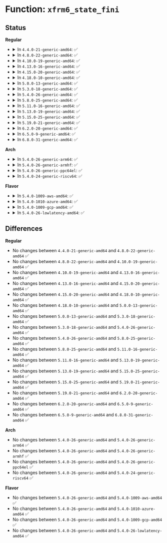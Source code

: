 # Function: <code>xfrm6_state_fini</code>

## Status
<b>Regular</b>
<ul>
<li>
<details>
<summary>In <code>4.4.0-21-generic-amd64</code>: ✅</summary>

```c
void xfrm6_state_fini()
```

```json
{
  "name": "xfrm6_state_fini",
  "collision_type": "Unique Global",
  "inline_type": "No",
  "funcs": [
    {
      "addr": 18446744071587220176,
      "name": "xfrm6_state_fini",
      "external": true,
      "loc": "net/ipv6/xfrm6_state.c:194",
      "file": "net/ipv6/xfrm6_state.c",
      "inline": "seen, unknown",
      "caller_inline": [],
      "caller_func": [
        "net/ipv6/xfrm6_policy.c:xfrm6_init",
        "net/ipv6/xfrm6_policy.c:xfrm6_fini"
      ]
    }
  ],
  "symbols": [
    {
      "addr": 18446744071587220176,
      "name": "xfrm6_state_fini",
      "section": ".text",
      "bind": "STB_GLOBAL",
      "size": 23
    }
  ]
}
```
</details>
</li>
<li>
<details>
<summary>In <code>4.8.0-22-generic-amd64</code>: ✅</summary>

```c
void xfrm6_state_fini()
```

```json
{
  "name": "xfrm6_state_fini",
  "collision_type": "Unique Global",
  "inline_type": "No",
  "funcs": [
    {
      "addr": 18446744071587677168,
      "name": "xfrm6_state_fini",
      "external": true,
      "loc": "net/ipv6/xfrm6_state.c:194",
      "file": "net/ipv6/xfrm6_state.c",
      "inline": "seen, unknown",
      "caller_inline": [],
      "caller_func": [
        "net/ipv6/xfrm6_policy.c:xfrm6_fini",
        "net/ipv6/xfrm6_policy.c:xfrm6_init"
      ]
    }
  ],
  "symbols": [
    {
      "addr": 18446744071587677168,
      "name": "xfrm6_state_fini",
      "section": ".text",
      "bind": "STB_GLOBAL",
      "size": 23
    }
  ]
}
```
</details>
</li>
<li>
<details>
<summary>In <code>4.10.0-19-generic-amd64</code>: ✅</summary>

```c
void xfrm6_state_fini()
```

```json
{
  "name": "xfrm6_state_fini",
  "collision_type": "Unique Global",
  "inline_type": "No",
  "funcs": [
    {
      "addr": 18446744071587885568,
      "name": "xfrm6_state_fini",
      "external": true,
      "loc": "net/ipv6/xfrm6_state.c:194",
      "file": "net/ipv6/xfrm6_state.c",
      "inline": "seen, unknown",
      "caller_inline": [],
      "caller_func": [
        "net/ipv6/xfrm6_policy.c:xfrm6_fini",
        "net/ipv6/xfrm6_policy.c:xfrm6_init"
      ]
    }
  ],
  "symbols": [
    {
      "addr": 18446744071587885568,
      "name": "xfrm6_state_fini",
      "section": ".text",
      "bind": "STB_GLOBAL",
      "size": 23
    }
  ]
}
```
</details>
</li>
<li>
<details>
<summary>In <code>4.13.0-16-generic-amd64</code>: ✅</summary>

```c
void xfrm6_state_fini()
```

```json
{
  "name": "xfrm6_state_fini",
  "collision_type": "Unique Global",
  "inline_type": "No",
  "funcs": [
    {
      "addr": 18446744071588042592,
      "name": "xfrm6_state_fini",
      "external": true,
      "loc": "net/ipv6/xfrm6_state.c:194",
      "file": "net/ipv6/xfrm6_state.c",
      "inline": "seen, unknown",
      "caller_inline": [],
      "caller_func": [
        "net/ipv6/xfrm6_policy.c:xfrm6_fini",
        "net/ipv6/xfrm6_policy.c:xfrm6_init"
      ]
    }
  ],
  "symbols": [
    {
      "addr": 18446744071588042592,
      "name": "xfrm6_state_fini",
      "section": ".text",
      "bind": "STB_GLOBAL",
      "size": 23
    }
  ]
}
```
</details>
</li>
<li>
<details>
<summary>In <code>4.15.0-20-generic-amd64</code>: ✅</summary>

```c
void xfrm6_state_fini()
```

```json
{
  "name": "xfrm6_state_fini",
  "collision_type": "Unique Global",
  "inline_type": "No",
  "funcs": [
    {
      "addr": 18446744071588579904,
      "name": "xfrm6_state_fini",
      "external": true,
      "loc": "net/ipv6/xfrm6_state.c:195",
      "file": "net/ipv6/xfrm6_state.c",
      "inline": "seen, unknown",
      "caller_inline": [],
      "caller_func": [
        "net/ipv6/xfrm6_policy.c:xfrm6_fini",
        "net/ipv6/xfrm6_policy.c:xfrm6_init"
      ]
    }
  ],
  "symbols": [
    {
      "addr": 18446744071588579904,
      "name": "xfrm6_state_fini",
      "section": ".text",
      "bind": "STB_GLOBAL",
      "size": 23
    }
  ]
}
```
</details>
</li>
<li>
<details>
<summary>In <code>4.18.0-10-generic-amd64</code>: ✅</summary>

```c
void xfrm6_state_fini()
```

```json
{
  "name": "xfrm6_state_fini",
  "collision_type": "Unique Global",
  "inline_type": "No",
  "funcs": [
    {
      "addr": 18446744071588944640,
      "name": "xfrm6_state_fini",
      "external": true,
      "loc": "net/ipv6/xfrm6_state.c:193",
      "file": "net/ipv6/xfrm6_state.c",
      "inline": "seen, unknown",
      "caller_inline": [],
      "caller_func": [
        "net/ipv6/xfrm6_policy.c:xfrm6_fini",
        "net/ipv6/xfrm6_policy.c:xfrm6_init"
      ]
    }
  ],
  "symbols": [
    {
      "addr": 18446744071588944640,
      "name": "xfrm6_state_fini",
      "section": ".text",
      "bind": "STB_GLOBAL",
      "size": 23
    }
  ]
}
```
</details>
</li>
<li>
<details>
<summary>In <code>5.0.0-13-generic-amd64</code>: ✅</summary>

```c
void xfrm6_state_fini()
```

```json
{
  "name": "xfrm6_state_fini",
  "collision_type": "Unique Global",
  "inline_type": "No",
  "funcs": [
    {
      "addr": 18446744071589168944,
      "name": "xfrm6_state_fini",
      "external": true,
      "loc": "net/ipv6/xfrm6_state.c:193",
      "file": "net/ipv6/xfrm6_state.c",
      "inline": "seen, unknown",
      "caller_inline": [],
      "caller_func": [
        "net/ipv6/xfrm6_policy.c:xfrm6_fini",
        "net/ipv6/xfrm6_policy.c:xfrm6_init"
      ]
    }
  ],
  "symbols": [
    {
      "addr": 18446744071589168944,
      "name": "xfrm6_state_fini",
      "section": ".text",
      "bind": "STB_GLOBAL",
      "size": 23
    }
  ]
}
```
</details>
</li>
<li>
<details>
<summary>In <code>5.3.0-18-generic-amd64</code>: ✅</summary>

```c
void xfrm6_state_fini()
```

```json
{
  "name": "xfrm6_state_fini",
  "collision_type": "Unique Global",
  "inline_type": "No",
  "funcs": [
    {
      "addr": 18446744071589621648,
      "name": "xfrm6_state_fini",
      "external": true,
      "loc": "net/ipv6/xfrm6_state.c:56",
      "file": "net/ipv6/xfrm6_state.c",
      "inline": "seen, unknown",
      "caller_inline": [],
      "caller_func": [
        "net/ipv6/xfrm6_policy.c:xfrm6_fini",
        "net/ipv6/xfrm6_policy.c:xfrm6_init"
      ]
    }
  ],
  "symbols": [
    {
      "addr": 18446744071589621648,
      "name": "xfrm6_state_fini",
      "section": ".text",
      "bind": "STB_GLOBAL",
      "size": 23
    }
  ]
}
```
</details>
</li>
<li>
<details>
<summary>In <code>5.4.0-26-generic-amd64</code>: ✅</summary>

```c
void xfrm6_state_fini()
```

```json
{
  "name": "xfrm6_state_fini",
  "collision_type": "Unique Global",
  "inline_type": "No",
  "funcs": [
    {
      "addr": 18446744071589845824,
      "name": "xfrm6_state_fini",
      "external": true,
      "loc": "net/ipv6/xfrm6_state.c:56",
      "file": "net/ipv6/xfrm6_state.c",
      "inline": "seen, unknown",
      "caller_inline": [],
      "caller_func": [
        "net/ipv6/xfrm6_policy.c:xfrm6_fini",
        "net/ipv6/xfrm6_policy.c:xfrm6_init"
      ]
    }
  ],
  "symbols": [
    {
      "addr": 18446744071589845824,
      "name": "xfrm6_state_fini",
      "section": ".text",
      "bind": "STB_GLOBAL",
      "size": 23
    }
  ]
}
```
</details>
</li>
<li>
<details>
<summary>In <code>5.8.0-25-generic-amd64</code>: ✅</summary>

```c
void xfrm6_state_fini()
```

```json
{
  "name": "xfrm6_state_fini",
  "collision_type": "Unique Global",
  "inline_type": "No",
  "funcs": [
    {
      "addr": 18446744071590872656,
      "name": "xfrm6_state_fini",
      "external": true,
      "loc": "net/ipv6/xfrm6_state.c:30",
      "file": "net/ipv6/xfrm6_state.c",
      "inline": "seen, unknown",
      "caller_inline": [],
      "caller_func": [
        "net/ipv6/xfrm6_policy.c:xfrm6_fini",
        "net/ipv6/xfrm6_policy.c:xfrm6_init"
      ]
    }
  ],
  "symbols": [
    {
      "addr": 18446744071590872656,
      "name": "xfrm6_state_fini",
      "section": ".text",
      "bind": "STB_GLOBAL",
      "size": 23
    }
  ]
}
```
</details>
</li>
<li>
<details>
<summary>In <code>5.11.0-16-generic-amd64</code>: ✅</summary>

```c
void xfrm6_state_fini()
```

```json
{
  "name": "xfrm6_state_fini",
  "collision_type": "Unique Global",
  "inline_type": "No",
  "funcs": [
    {
      "addr": 18446744071590933952,
      "name": "xfrm6_state_fini",
      "external": true,
      "loc": "net/ipv6/xfrm6_state.c:30",
      "file": "net/ipv6/xfrm6_state.c",
      "inline": "seen, unknown",
      "caller_inline": [],
      "caller_func": [
        "net/ipv6/xfrm6_policy.c:xfrm6_fini",
        "net/ipv6/xfrm6_policy.c:xfrm6_init"
      ]
    }
  ],
  "symbols": [
    {
      "addr": 18446744071590933952,
      "name": "xfrm6_state_fini",
      "section": ".text",
      "bind": "STB_GLOBAL",
      "size": 23
    }
  ]
}
```
</details>
</li>
<li>
<details>
<summary>In <code>5.13.0-19-generic-amd64</code>: ✅</summary>

```c
void xfrm6_state_fini()
```

```json
{
  "name": "xfrm6_state_fini",
  "collision_type": "Unique Global",
  "inline_type": "No",
  "funcs": [
    {
      "addr": 18446744071590863472,
      "name": "xfrm6_state_fini",
      "external": true,
      "loc": "net/ipv6/xfrm6_state.c:30",
      "file": "net/ipv6/xfrm6_state.c",
      "inline": "seen, unknown",
      "caller_inline": [],
      "caller_func": [
        "net/ipv6/xfrm6_policy.c:xfrm6_fini",
        "net/ipv6/xfrm6_policy.c:xfrm6_init"
      ]
    }
  ],
  "symbols": [
    {
      "addr": 18446744071590863472,
      "name": "xfrm6_state_fini",
      "section": ".text",
      "bind": "STB_GLOBAL",
      "size": 23
    }
  ]
}
```
</details>
</li>
<li>
<details>
<summary>In <code>5.15.0-25-generic-amd64</code>: ✅</summary>

```c
void xfrm6_state_fini()
```

```json
{
  "name": "xfrm6_state_fini",
  "collision_type": "Unique Global",
  "inline_type": "No",
  "funcs": [
    {
      "addr": 18446744071591693536,
      "name": "xfrm6_state_fini",
      "external": true,
      "loc": "net/ipv6/xfrm6_state.c:30",
      "file": "net/ipv6/xfrm6_state.c",
      "inline": "seen, unknown",
      "caller_inline": [],
      "caller_func": [
        "net/ipv6/xfrm6_policy.c:xfrm6_fini",
        "net/ipv6/xfrm6_policy.c:xfrm6_init"
      ]
    }
  ],
  "symbols": [
    {
      "addr": 18446744071591693536,
      "name": "xfrm6_state_fini",
      "section": ".text",
      "bind": "STB_GLOBAL",
      "size": 23
    }
  ]
}
```
</details>
</li>
<li>
<details>
<summary>In <code>5.19.0-21-generic-amd64</code>: ✅</summary>

```c
void xfrm6_state_fini()
```

```json
{
  "name": "xfrm6_state_fini",
  "collision_type": "Unique Global",
  "inline_type": "No",
  "funcs": [
    {
      "addr": 18446744071593391152,
      "name": "xfrm6_state_fini",
      "external": true,
      "loc": "net/ipv6/xfrm6_state.c:30",
      "file": "net/ipv6/xfrm6_state.c",
      "inline": "seen, unknown",
      "caller_inline": [],
      "caller_func": [
        "net/ipv6/xfrm6_policy.c:xfrm6_fini",
        "net/ipv6/xfrm6_policy.c:xfrm6_init"
      ]
    }
  ],
  "symbols": [
    {
      "addr": 18446744071593391152,
      "name": "xfrm6_state_fini",
      "section": ".text",
      "bind": "STB_GLOBAL",
      "size": 31
    }
  ]
}
```
</details>
</li>
<li>
<details>
<summary>In <code>6.2.0-20-generic-amd64</code>: ✅</summary>

```c
void xfrm6_state_fini()
```

```json
{
  "name": "xfrm6_state_fini",
  "collision_type": "Unique Global",
  "inline_type": "No",
  "funcs": [
    {
      "addr": 18446744071595300512,
      "name": "xfrm6_state_fini",
      "external": true,
      "loc": "net/ipv6/xfrm6_state.c:30",
      "file": "net/ipv6/xfrm6_state.c",
      "inline": "seen, unknown",
      "caller_inline": [],
      "caller_func": [
        "net/ipv6/xfrm6_policy.c:xfrm6_fini",
        "net/ipv6/xfrm6_policy.c:xfrm6_init"
      ]
    }
  ],
  "symbols": [
    {
      "addr": 18446744071595300512,
      "name": "xfrm6_state_fini",
      "section": ".text",
      "bind": "STB_GLOBAL",
      "size": 31
    }
  ]
}
```
</details>
</li>
<li>
<details>
<summary>In <code>6.5.0-9-generic-amd64</code>: ✅</summary>

```c
void xfrm6_state_fini()
```

```json
{
  "name": "xfrm6_state_fini",
  "collision_type": "Unique Global",
  "inline_type": "No",
  "funcs": [
    {
      "addr": 18446744071595695424,
      "name": "xfrm6_state_fini",
      "external": true,
      "loc": "net/ipv6/xfrm6_state.c:30",
      "file": "net/ipv6/xfrm6_state.c",
      "inline": "seen, unknown",
      "caller_inline": [],
      "caller_func": [
        "net/ipv6/xfrm6_policy.c:xfrm6_fini",
        "net/ipv6/xfrm6_policy.c:xfrm6_init"
      ]
    }
  ],
  "symbols": [
    {
      "addr": 18446744071595695424,
      "name": "xfrm6_state_fini",
      "section": ".text",
      "bind": "STB_GLOBAL",
      "size": 31
    }
  ]
}
```
</details>
</li>
<li>
<details>
<summary>In <code>6.8.0-31-generic-amd64</code>: ✅</summary>

```c
void xfrm6_state_fini()
```

```json
{
  "name": "xfrm6_state_fini",
  "collision_type": "Unique Global",
  "inline_type": "No",
  "funcs": [
    {
      "addr": 18446744071596543200,
      "name": "xfrm6_state_fini",
      "external": true,
      "loc": "net/ipv6/xfrm6_state.c:30",
      "file": "net/ipv6/xfrm6_state.c",
      "inline": "seen, unknown",
      "caller_inline": [],
      "caller_func": [
        "net/ipv6/xfrm6_policy.c:xfrm6_fini",
        "net/ipv6/xfrm6_policy.c:xfrm6_init"
      ]
    }
  ],
  "symbols": [
    {
      "addr": 18446744071596543200,
      "name": "xfrm6_state_fini",
      "section": ".text",
      "bind": "STB_GLOBAL",
      "size": 31
    }
  ]
}
```
</details>
</li>
</ul>
<b>Arch</b>
<ul>
<li>
<details>
<summary>In <code>5.4.0-26-generic-arm64</code>: ✅</summary>

```c
void xfrm6_state_fini()
```

```json
{
  "name": "xfrm6_state_fini",
  "collision_type": "Unique Global",
  "inline_type": "No",
  "funcs": [
    {
      "addr": 18446603336503561656,
      "name": "xfrm6_state_fini",
      "external": true,
      "loc": "net/ipv6/xfrm6_state.c:56",
      "file": "net/ipv6/xfrm6_state.c",
      "inline": "seen, unknown",
      "caller_inline": [],
      "caller_func": [
        "net/ipv6/xfrm6_policy.c:xfrm6_fini",
        "net/ipv6/xfrm6_policy.c:xfrm6_init"
      ]
    }
  ],
  "symbols": [
    {
      "addr": 18446603336503561656,
      "name": "xfrm6_state_fini",
      "section": ".text",
      "bind": "STB_GLOBAL",
      "size": 36
    }
  ]
}
```
</details>
</li>
<li>
<details>
<summary>In <code>5.4.0-26-generic-armhf</code>: ✅</summary>

```c
void xfrm6_state_fini()
```

```json
{
  "name": "xfrm6_state_fini",
  "collision_type": "Unique Global",
  "inline_type": "No",
  "funcs": [
    {
      "addr": 3236209240,
      "name": "xfrm6_state_fini",
      "external": true,
      "loc": "net/ipv6/xfrm6_state.c:56",
      "file": "net/ipv6/xfrm6_state.c",
      "inline": "seen, unknown",
      "caller_inline": [],
      "caller_func": [
        "net/ipv6/xfrm6_policy.c:xfrm6_fini",
        "net/ipv6/xfrm6_policy.c:xfrm6_init"
      ]
    }
  ],
  "symbols": [
    {
      "addr": 3236209240,
      "name": "xfrm6_state_fini",
      "section": ".text",
      "bind": "STB_GLOBAL",
      "size": 36
    }
  ]
}
```
</details>
</li>
<li>
<details>
<summary>In <code>5.4.0-26-generic-ppc64el</code>: ✅</summary>

```c
void xfrm6_state_fini()
```

```json
{
  "name": "xfrm6_state_fini",
  "collision_type": "Unique Global",
  "inline_type": "No",
  "funcs": [
    {
      "addr": 13835058055297360224,
      "name": "xfrm6_state_fini",
      "external": true,
      "loc": "net/ipv6/xfrm6_state.c:56",
      "file": "net/ipv6/xfrm6_state.c",
      "inline": "seen, unknown",
      "caller_inline": [],
      "caller_func": [
        "net/ipv6/xfrm6_policy.c:xfrm6_fini",
        "net/ipv6/xfrm6_policy.c:xfrm6_init"
      ]
    }
  ],
  "symbols": [
    {
      "addr": 13835058055297360224,
      "name": "xfrm6_state_fini",
      "section": ".text",
      "bind": "STB_GLOBAL",
      "size": 60
    }
  ]
}
```
</details>
</li>
<li>
<details>
<summary>In <code>5.4.0-24-generic-riscv64</code>: ✅</summary>

```c
void xfrm6_state_fini()
```

```json
{
  "name": "xfrm6_state_fini",
  "collision_type": "Unique Global",
  "inline_type": "No",
  "funcs": [
    {
      "addr": 18446743936279520022,
      "name": "xfrm6_state_fini",
      "external": true,
      "loc": "net/ipv6/xfrm6_state.c:56",
      "file": "net/ipv6/xfrm6_state.c",
      "inline": "seen, unknown",
      "caller_inline": [],
      "caller_func": [
        "net/ipv6/xfrm6_policy.c:xfrm6_fini",
        "net/ipv6/xfrm6_policy.c:xfrm6_init"
      ]
    }
  ],
  "symbols": [
    {
      "addr": 18446743936279520022,
      "name": "xfrm6_state_fini",
      "section": ".text",
      "bind": "STB_GLOBAL",
      "size": 42
    }
  ]
}
```
</details>
</li>
</ul>
<b>Flavor</b>
<ul>
<li>
<details>
<summary>In <code>5.4.0-1009-aws-amd64</code>: ✅</summary>

```c
void xfrm6_state_fini()
```

```json
{
  "name": "xfrm6_state_fini",
  "collision_type": "Unique Global",
  "inline_type": "No",
  "funcs": [
    {
      "addr": 18446744071589450192,
      "name": "xfrm6_state_fini",
      "external": true,
      "loc": "net/ipv6/xfrm6_state.c:56",
      "file": "net/ipv6/xfrm6_state.c",
      "inline": "seen, unknown",
      "caller_inline": [],
      "caller_func": [
        "net/ipv6/xfrm6_policy.c:xfrm6_fini",
        "net/ipv6/xfrm6_policy.c:xfrm6_init"
      ]
    }
  ],
  "symbols": [
    {
      "addr": 18446744071589450192,
      "name": "xfrm6_state_fini",
      "section": ".text",
      "bind": "STB_GLOBAL",
      "size": 23
    }
  ]
}
```
</details>
</li>
<li>
<details>
<summary>In <code>5.4.0-1010-azure-amd64</code>: ✅</summary>

```c
void xfrm6_state_fini()
```

```json
{
  "name": "xfrm6_state_fini",
  "collision_type": "Unique Global",
  "inline_type": "No",
  "funcs": [
    {
      "addr": 18446744071589175184,
      "name": "xfrm6_state_fini",
      "external": true,
      "loc": "net/ipv6/xfrm6_state.c:56",
      "file": "net/ipv6/xfrm6_state.c",
      "inline": "seen, unknown",
      "caller_inline": [],
      "caller_func": [
        "net/ipv6/xfrm6_policy.c:xfrm6_fini",
        "net/ipv6/xfrm6_policy.c:xfrm6_init"
      ]
    }
  ],
  "symbols": [
    {
      "addr": 18446744071589175184,
      "name": "xfrm6_state_fini",
      "section": ".text",
      "bind": "STB_GLOBAL",
      "size": 23
    }
  ]
}
```
</details>
</li>
<li>
<details>
<summary>In <code>5.4.0-1009-gcp-amd64</code>: ✅</summary>

```c
void xfrm6_state_fini()
```

```json
{
  "name": "xfrm6_state_fini",
  "collision_type": "Unique Global",
  "inline_type": "No",
  "funcs": [
    {
      "addr": 18446744071589887056,
      "name": "xfrm6_state_fini",
      "external": true,
      "loc": "net/ipv6/xfrm6_state.c:56",
      "file": "net/ipv6/xfrm6_state.c",
      "inline": "seen, unknown",
      "caller_inline": [],
      "caller_func": [
        "net/ipv6/xfrm6_policy.c:xfrm6_fini",
        "net/ipv6/xfrm6_policy.c:xfrm6_init"
      ]
    }
  ],
  "symbols": [
    {
      "addr": 18446744071589887056,
      "name": "xfrm6_state_fini",
      "section": ".text",
      "bind": "STB_GLOBAL",
      "size": 23
    }
  ]
}
```
</details>
</li>
<li>
<details>
<summary>In <code>5.4.0-26-lowlatency-amd64</code>: ✅</summary>

```c
void xfrm6_state_fini()
```

```json
{
  "name": "xfrm6_state_fini",
  "collision_type": "Unique Global",
  "inline_type": "No",
  "funcs": [
    {
      "addr": 18446744071589939328,
      "name": "xfrm6_state_fini",
      "external": true,
      "loc": "net/ipv6/xfrm6_state.c:56",
      "file": "net/ipv6/xfrm6_state.c",
      "inline": "seen, unknown",
      "caller_inline": [],
      "caller_func": [
        "net/ipv6/xfrm6_policy.c:xfrm6_fini",
        "net/ipv6/xfrm6_policy.c:xfrm6_init"
      ]
    }
  ],
  "symbols": [
    {
      "addr": 18446744071589939328,
      "name": "xfrm6_state_fini",
      "section": ".text",
      "bind": "STB_GLOBAL",
      "size": 23
    }
  ]
}
```
</details>
</li>
</ul>

## Differences
<b>Regular</b>
<ul>
<li>
No changes between <code>4.4.0-21-generic-amd64</code> and <code>4.8.0-22-generic-amd64</code> ✅
</li>
<li>
No changes between <code>4.8.0-22-generic-amd64</code> and <code>4.10.0-19-generic-amd64</code> ✅
</li>
<li>
No changes between <code>4.10.0-19-generic-amd64</code> and <code>4.13.0-16-generic-amd64</code> ✅
</li>
<li>
No changes between <code>4.13.0-16-generic-amd64</code> and <code>4.15.0-20-generic-amd64</code> ✅
</li>
<li>
No changes between <code>4.15.0-20-generic-amd64</code> and <code>4.18.0-10-generic-amd64</code> ✅
</li>
<li>
No changes between <code>4.18.0-10-generic-amd64</code> and <code>5.0.0-13-generic-amd64</code> ✅
</li>
<li>
No changes between <code>5.0.0-13-generic-amd64</code> and <code>5.3.0-18-generic-amd64</code> ✅
</li>
<li>
No changes between <code>5.3.0-18-generic-amd64</code> and <code>5.4.0-26-generic-amd64</code> ✅
</li>
<li>
No changes between <code>5.4.0-26-generic-amd64</code> and <code>5.8.0-25-generic-amd64</code> ✅
</li>
<li>
No changes between <code>5.8.0-25-generic-amd64</code> and <code>5.11.0-16-generic-amd64</code> ✅
</li>
<li>
No changes between <code>5.11.0-16-generic-amd64</code> and <code>5.13.0-19-generic-amd64</code> ✅
</li>
<li>
No changes between <code>5.13.0-19-generic-amd64</code> and <code>5.15.0-25-generic-amd64</code> ✅
</li>
<li>
No changes between <code>5.15.0-25-generic-amd64</code> and <code>5.19.0-21-generic-amd64</code> ✅
</li>
<li>
No changes between <code>5.19.0-21-generic-amd64</code> and <code>6.2.0-20-generic-amd64</code> ✅
</li>
<li>
No changes between <code>6.2.0-20-generic-amd64</code> and <code>6.5.0-9-generic-amd64</code> ✅
</li>
<li>
No changes between <code>6.5.0-9-generic-amd64</code> and <code>6.8.0-31-generic-amd64</code> ✅
</li>
</ul>
<b>Arch</b>
<ul>
<li>
No changes between <code>5.4.0-26-generic-amd64</code> and <code>5.4.0-26-generic-arm64</code> ✅
</li>
<li>
No changes between <code>5.4.0-26-generic-amd64</code> and <code>5.4.0-26-generic-armhf</code> ✅
</li>
<li>
No changes between <code>5.4.0-26-generic-amd64</code> and <code>5.4.0-26-generic-ppc64el</code> ✅
</li>
<li>
No changes between <code>5.4.0-26-generic-amd64</code> and <code>5.4.0-24-generic-riscv64</code> ✅
</li>
</ul>
<b>Flavor</b>
<ul>
<li>
No changes between <code>5.4.0-26-generic-amd64</code> and <code>5.4.0-1009-aws-amd64</code> ✅
</li>
<li>
No changes between <code>5.4.0-26-generic-amd64</code> and <code>5.4.0-1010-azure-amd64</code> ✅
</li>
<li>
No changes between <code>5.4.0-26-generic-amd64</code> and <code>5.4.0-1009-gcp-amd64</code> ✅
</li>
<li>
No changes between <code>5.4.0-26-generic-amd64</code> and <code>5.4.0-26-lowlatency-amd64</code> ✅
</li>
</ul>
